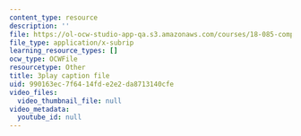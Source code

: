 ```yaml
---
content_type: resource
description: ''
file: https://ol-ocw-studio-app-qa.s3.amazonaws.com/courses/18-085-computational-science-and-engineering-i-fall-2008/990163ec7f6414fde2e2da8713140cfe_28tqrlZSMhk.srt
file_type: application/x-subrip
learning_resource_types: []
ocw_type: OCWFile
resourcetype: Other
title: 3play caption file
uid: 990163ec-7f64-14fd-e2e2-da8713140cfe
video_files:
  video_thumbnail_file: null
video_metadata:
  youtube_id: null
---
```

